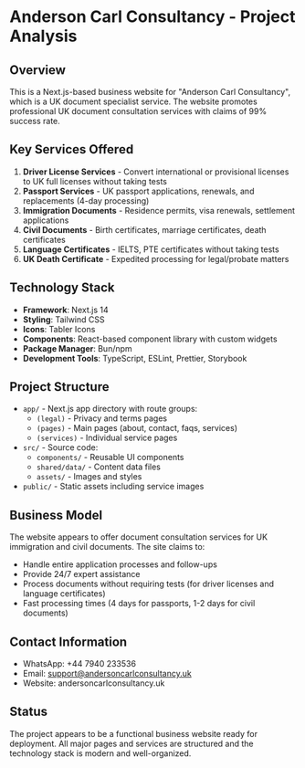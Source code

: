 # Anderson Carl Consultancy - Project Analysis

## Overview
This is a Next.js-based business website for "Anderson Carl Consultancy", which is a UK document specialist service. The website promotes professional UK document consultation services with claims of 99% success rate.

## Key Services Offered
1. **Driver License Services** - Convert international or provisional licenses to UK full licenses without taking tests
2. **Passport Services** - UK passport applications, renewals, and replacements (4-day processing)
3. **Immigration Documents** - Residence permits, visa renewals, settlement applications
4. **Civil Documents** - Birth certificates, marriage certificates, death certificates
5. **Language Certificates** - IELTS, PTE certificates without taking tests
6. **UK Death Certificate** - Expedited processing for legal/probate matters

## Technology Stack
- **Framework**: Next.js 14
- **Styling**: Tailwind CSS
- **Icons**: Tabler Icons
- **Components**: React-based component library with custom widgets
- **Package Manager**: Bun/npm
- **Development Tools**: TypeScript, ESLint, Prettier, Storybook

## Project Structure
- `app/` - Next.js app directory with route groups:
  - `(legal)` - Privacy and terms pages
  - `(pages)` - Main pages (about, contact, faqs, services)
  - `(services)` - Individual service pages
- `src/` - Source code:
  - `components/` - Reusable UI components
  - `shared/data/` - Content data files
  - `assets/` - Images and styles
- `public/` - Static assets including service images

## Business Model
The website appears to offer document consultation services for UK immigration and civil documents. The site claims to:
- Handle entire application processes and follow-ups
- Provide 24/7 expert assistance
- Process documents without requiring tests (for driver licenses and language certificates)
- Fast processing times (4 days for passports, 1-2 days for civil documents)

## Contact Information
- WhatsApp: +44 7940 233536
- Email: support@andersoncarlconsultancy.uk
- Website: andersoncarlconsultancy.uk

## Status
The project appears to be a functional business website ready for deployment. All major pages and services are structured and the technology stack is modern and well-organized.
